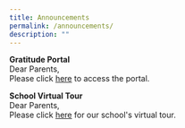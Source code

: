 ```yaml
---
title: Announcements
permalink: /announcements/
description: ""
---
```

**Gratitude Portal** <br>
Dear Parents, <br>Please click [here](https://go.gov.sg/gratitudeportal2021 "Gratitude Portal") to access the portal.

**School Virtual Tour** <br>
Dear Parents, <br> Please click [here](https://drive.google.com/file/d/1YKU-r0zOSsOoB7q99BJCGzuQ-x7TFYPd/view) for our school's virtual tour.